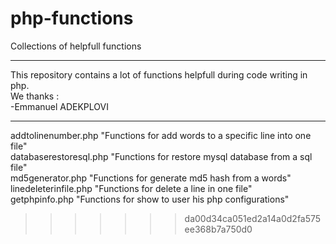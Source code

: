 # php-functions
Collections of helpfull functions

************************************************
This repository contains a lot of functions helpfull during code writing in php.  
We thanks :  
 -Emmanuel ADEKPLOVI
************************************************

addtolinenumber.php "Functions for add words to a specific line into one file"  
databaserestoresql.php "Functions for restore mysql database from a sql file"  
md5generator.php "Functions for generate md5 hash from a words"  
linedeleterinfile.php "Functions for delete a line in one file"  
getphpinfo.php "Functions for show to user his php configurations"  

 
 
 
 
 
>>>>>>> da00d34ca051ed2a14a0d2fa575ee368b7a750d0
 
 
 
 
 
 
 
 
 
 
 
 
 
 
 
 
 

